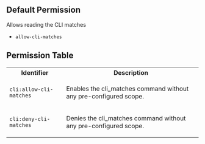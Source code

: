 ## Default Permission

Allows reading the CLI matches

-   `allow-cli-matches`

## Permission Table

<table>
<tr>
<th>Identifier</th>
<th>Description</th>
</tr>

<tr>
<td>

`cli:allow-cli-matches`

</td>
<td>

Enables the cli_matches command without any pre-configured scope.

</td>
</tr>

<tr>
<td>

`cli:deny-cli-matches`

</td>
<td>

Denies the cli_matches command without any pre-configured scope.

</td>
</tr>
</table>
